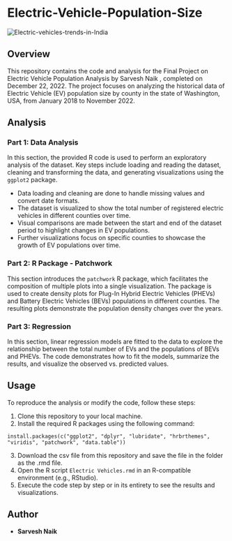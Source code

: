 # Electric-Vehicle-Population-Size

![Electric-vehicles-trends-in-India](https://github.com/sarveshsn/Electric-Vehicle-Population-Size/assets/93898181/344fc2ca-d56f-450b-9c22-885a679855c1)


## Overview

This repository contains the code and analysis for the Final Project on Electric Vehicle Population Analysis by Sarvesh Naik , completed on December 22, 2022. The project focuses on analyzing the historical data of Electric Vehicle (EV) population size by county in the state of Washington, USA, from January 2018 to November 2022.

## Analysis

### Part 1: Data Analysis

In this section, the provided R code is used to perform an exploratory analysis of the dataset. Key steps include loading and reading the dataset, cleaning and transforming the data, and generating visualizations using the `ggplot2` package.

- Data loading and cleaning are done to handle missing values and convert date formats.
- The dataset is visualized to show the total number of registered electric vehicles in different counties over time.
- Visual comparisons are made between the start and end of the dataset period to highlight changes in EV populations.
- Further visualizations focus on specific counties to showcase the growth of EV populations over time.

### Part 2: R Package - Patchwork

This section introduces the `patchwork` R package, which facilitates the composition of multiple plots into a single visualization. The package is used to create density plots for Plug-In Hybrid Electric Vehicles (PHEVs) and Battery Electric Vehicles (BEVs) populations in different counties. The resulting plots demonstrate the population density changes over the years.

### Part 3: Regression

In this section, linear regression models are fitted to the data to explore the relationship between the total number of EVs and the populations of BEVs and PHEVs. The code demonstrates how to fit the models, summarize the results, and visualize the observed vs. predicted values.

## Usage

To reproduce the analysis or modify the code, follow these steps:

1. Clone this repository to your local machine.
2. Install the required R packages using the following command:

```
install.packages(c("ggplot2", "dplyr", "lubridate", "hrbrthemes", "viridis", "patchwork", "data.table"))

```

3. Download the csv file from this repository and save the file in the folder as the .rmd file.
4. Open the R script `Electric Vehicles.rmd` in an R-compatible environment (e.g., RStudio).
5. Execute the code step by step or in its entirety to see the results and visualizations.

## Author

- **Sarvesh Naik** 



